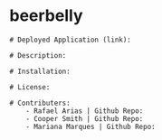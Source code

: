 # beerbelly

    # Deployed Application (link):

    # Description:

    # Installation:

    # License:

    # Contributers:
        - Rafael Arias | Github Repo: 
        - Cooper Smith | Github Repo:
        - Mariana Marques | Github Repo:
